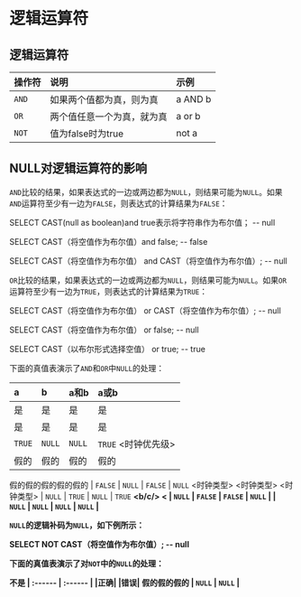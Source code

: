 逻辑运算符
=================

逻辑运算符
-----------------

|操作符|说明|示例|
| :------- | :--------------------------- | :------ |
| `AND` |如果两个值都为真，则为真| a AND b |
| `OR` |两个值任意一个为真，就为真| a or b |
| `NOT` |值为false时为true | not a |

NULL对逻辑运算符的影响
-----------------------------------

`AND`比较的结果，如果表达式的一边或两边都为`NULL`，则结果可能为`NULL`。如果`AND`运算符至少有一边为`FALSE`，则表达式的计算结果为`FALSE`：

SELECT CAST(null as boolean)and true表示将字符串作为布尔值； -- null
    
SELECT CAST（将空值作为布尔值）and false; -- false
    
SELECT CAST（将空值作为布尔值） and CAST（将空值作为布尔值）; -- null

`OR`比较的结果，如果表达式的一边或两边都为`NULL`，则结果可能为`NULL`。如果`OR`运算符至少有一边为`TRUE`，则表达式的计算结果为`TRUE`：

SELECT CAST（将空值作为布尔值） or CAST（将空值作为布尔值）; -- null
    
SELECT CAST（将空值作为布尔值） or false; -- null
    
SELECT CAST（以布尔形式选择空值） or true; -- true

下面的真值表演示了`AND`和`OR`中`NULL`的处理：

 

| a|b|a和b|a或b|
| :------ | :------ | :------ | :------ |
|是|是|是|是|是|是|是
|是|是|是|是|是
| `TRUE` | `NULL` | `NULL` | `TRUE` <时钟优先级> |时钟优先级
|假的|假的|假的|假的|假的|假的|假的
假的假的假的假的假的
| `FALSE` | `NULL` | `FALSE` | `NULL` <时钟类型> <时钟类型> <时钟类型>
| `NULL` | `TRUE` | `NULL` | `TRUE` <b/> <b/> <b/> <b/> <b/> <b/> <b/> <b/> <b/> <b/> <b/> <b/> <b/> <b/> <b/> <b/> <b/> <b/> <b/> <b/> <b/> <b/> <b/c/> <
| `NULL` | `FALSE` | `FALSE` | `NULL` |
| `NULL` | `NULL` | `NULL` | `NULL` |

 

`NULL`的逻辑补码为`NULL`，如下例所示：

SELECT NOT CAST（将空值作为布尔值）; -- null

下面的真值表演示了对`NOT`中的`NULL`的处理：

不是
| :------ | :------ |
|正确| |错误|
假的假的假的
| `NULL` | `NULL` |
